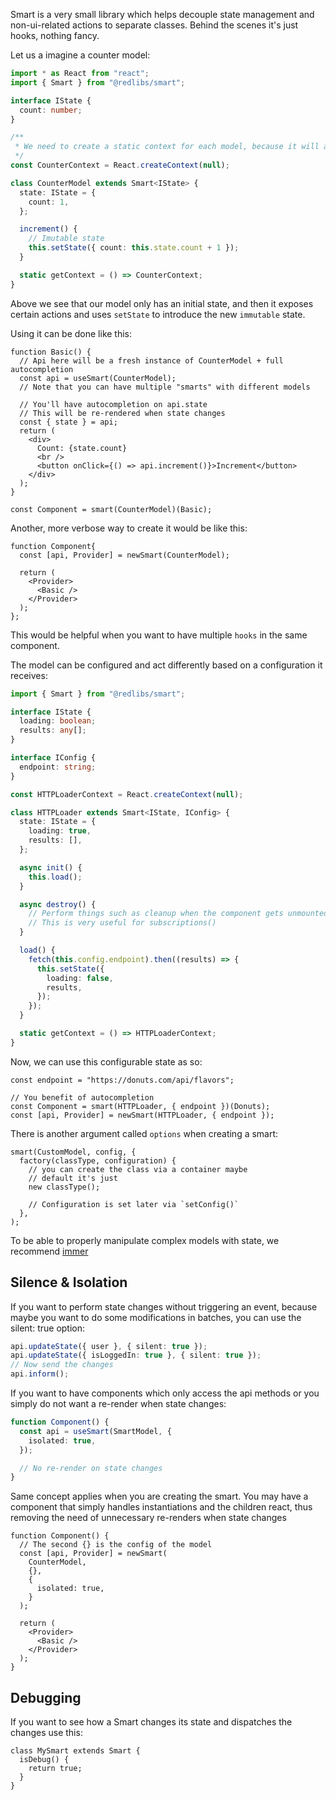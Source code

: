 Smart is a very small library which helps decouple state management and non-ui-related actions to separate classes. Behind the scenes it's just hooks, nothing fancy.

Let us a imagine a counter model:

```ts
import * as React from "react";
import { Smart } from "@redlibs/smart";

interface IState {
  count: number;
}

/**
 * We need to create a static context for each model, because it will allow us to use multiple smart models * together and we must have a way to differentiate them
 */
const CounterContext = React.createContext(null);

class CounterModel extends Smart<IState> {
  state: IState = {
    count: 1,
  };

  increment() {
    // Imutable state
    this.setState({ count: this.state.count + 1 });
  }

  static getContext = () => CounterContext;
}
```

Above we see that our model only has an initial state, and then it exposes certain actions and uses `setState` to introduce the new `immutable` state.

Using it can be done like this:

```tsx
function Basic() {
  // Api here will be a fresh instance of CounterModel + full autocompletion
  const api = useSmart(CounterModel);
  // Note that you can have multiple "smarts" with different models

  // You'll have autocompletion on api.state
  // This will be re-rendered when state changes
  const { state } = api;
  return (
    <div>
      Count: {state.count}
      <br />
      <button onClick={() => api.increment()}>Increment</button>
    </div>
  );
}

const Component = smart(CounterModel)(Basic);
```

Another, more verbose way to create it would be like this:

```tsx
function Component{
  const [api, Provider] = newSmart(CounterModel);

  return (
    <Provider>
      <Basic />
    </Provider>
  );
};
```

This would be helpful when you want to have multiple `hooks` in the same component.

The model can be configured and act differently based on a configuration it receives:

```ts
import { Smart } from "@redlibs/smart";

interface IState {
  loading: boolean;
  results: any[];
}

interface IConfig {
  endpoint: string;
}

const HTTPLoaderContext = React.createContext(null);

class HTTPLoader extends Smart<IState, IConfig> {
  state: IState = {
    loading: true,
    results: [],
  };

  async init() {
    this.load();
  }

  async destroy() {
    // Perform things such as cleanup when the component gets unmounted
    // This is very useful for subscriptions()
  }

  load() {
    fetch(this.config.endpoint).then((results) => {
      this.setState({
        loading: false,
        results,
      });
    });
  }

  static getContext = () => HTTPLoaderContext;
}
```

Now, we can use this configurable state as so:

```tsx
const endpoint = "https://donuts.com/api/flavors";

// You benefit of autocompletion
const Component = smart(HTTPLoader, { endpoint })(Donuts);
const [api, Provider] = newSmart(HTTPLoader, { endpoint });
```

There is another argument called `options` when creating a smart:

```tsx
smart(CustomModel, config, {
  factory(classType, configuration) {
    // you can create the class via a container maybe
    // default it's just
    new classType();

    // Configuration is set later via `setConfig()`
  },
);
```

To be able to properly manipulate complex models with state, we recommend [immer](https://immerjs.github.io/immer/docs/introduction)

## Silence & Isolation

If you want to perform state changes without triggering an event, because maybe you want to do some modifications in batches, you can use the silent: true option:

```ts
api.updateState({ user }, { silent: true });
api.updateState({ isLoggedIn: true }, { silent: true });
// Now send the changes
api.inform();
```

If you want to have components which only access the api methods or you simply do not want a re-render when state changes:

```ts
function Component() {
  const api = useSmart(SmartModel, {
    isolated: true,
  });

  // No re-render on state changes
}
```

Same concept applies when you are creating the smart. You may have a component that simply handles instantiations and the children react, thus removing the need of unnecessary re-renders when state changes

```tsx
function Component() {
  // The second {} is the config of the model
  const [api, Provider] = newSmart(
    CounterModel,
    {},
    {
      isolated: true,
    }
  );

  return (
    <Provider>
      <Basic />
    </Provider>
  );
}
```

## Debugging

If you want to see how a Smart changes its state and dispatches the changes use this:

```tsx
class MySmart extends Smart {
  isDebug() {
    return true;
  }
}
```
